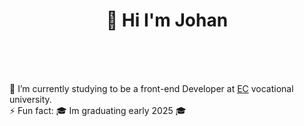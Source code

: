 <h1 align="center"> 👋 Hi I'm Johan </h1>
<br />  
<br />  
<br />  
  
🌱 I’m currently studying to be a front-end Developer at [EC](https://ecutbildning.se/) vocational university.  
⚡ Fun fact: 🎓 Im graduating early 2025 🎓
